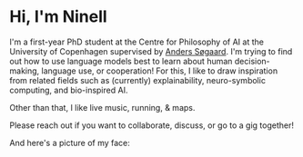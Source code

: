 # Hi, I'm Ninell

I'm a first-year PhD student at the Centre for Philosophy of AI at the University of Copenhagen supervised by [Anders Søgaard](https://anderssoegaard.github.io/). I'm trying to find out how to use language models best to learn about human decision-making, language use, or cooperation! For this, I like to draw inspiration from related fields such as (currently) explainability, neuro-symbolic computing, and bio-inspired AI.

Other than that, I like live music, running, & maps.

Please reach out if you want to collaborate, discuss, or go to a gig together!

And here's a picture of my face:
